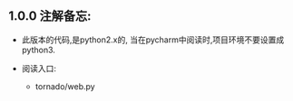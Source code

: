 

## 1.0.0 注解备忘:


- 此版本的代码,是python2.x的, 当在pycharm中阅读时,项目环境不要设置成python3.


- 阅读入口:
    - tornado/web.py
